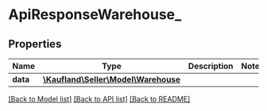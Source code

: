 # ApiResponseWarehouse_

## Properties
Name | Type | Description | Notes
------------ | ------------- | ------------- | -------------
**data** | [**\Kaufland\Seller\Model\Warehouse**](Warehouse.md) |  | 

[[Back to Model list]](../../README.md#documentation-for-models) [[Back to API list]](../../README.md#documentation-for-api-endpoints) [[Back to README]](../../README.md)

